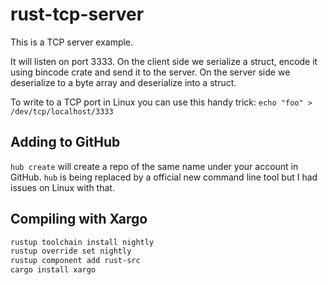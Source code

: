 # rust-tcp-server

This is a TCP server example.

It will listen on port 3333.
On the client side we serialize a struct, encode it using bincode crate and send it to the server.
On the server side we deserialize to a byte array and deserialize into a struct.

To write to a TCP port in Linux you can use this handy trick: `echo "foo" > /dev/tcp/localhost/3333`

## Adding to GitHub

`hub create` will create a repo of the same name under your account in GitHub.
`hub` is being replaced by a official new command line tool but I had issues on Linux with that.

## Compiling with Xargo

```bash
rustup toolchain install nightly
rustup override set nightly
rustup component add rust-src
cargo install xargo
```
